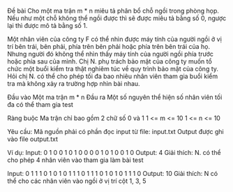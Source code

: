 Đề bài
Cho một ma trận m * n miêu tả phân bổ chỗ ngồi trong phòng họp. Nếu như một chỗ không thể ngồi được thì sẽ được miêu tả bằng số 0, ngược lại thì được mô tả bằng số 1.

Một nhân viên của công ty F có thể nhìn được máy tính của người ngồi ở vị trí bên trái, bên phải, phía trên bên phải hoặc phía trên bên trái của họ. Nhưng người đó không thể nhìn thấy máy tính của người ngồi phía trước hoặc phía sau của mình. Chị N. phụ trách bảo mật của công ty muốn tổ chức một buổi kiểm tra thật nghiêm túc về quy trình bảo mật của công ty. Hỏi chị N. có thể cho phép tối đa bao nhiêu nhân viên tham gia buổi kiểm tra mà không xảy ra trường hợp nhìn bài nhau.




Đầu vào
Một ma trận m * n
Đầu ra
Một số nguyên thể hiện số nhân viên tối đa có thể tham gia test

Ràng buộc
Ma trận chỉ bao gồm 2 chữ số 0 và 1
1 <= m <= 10
1 <= n <= 10

Yêu cầu:
Mã nguồn phải có phần đọc input từ file: input.txt
Output được ghi vào file output.txt

Ví dụ:
Input:
0 1 0 0 1 0
1 0 0 0 0 1
0 1 0 0 1 0
Output: 4
Giải thích: N. có thể cho phép 4 nhân viên vào tham gia làm bài test

Input:
0 1 1 1 0
1 0 1 0 1
1 1 0 1 1
1 0 1 0 1
0 1 1 1 0
Output: 10
Giải thích: N có thể cho các nhân viên vào ngồi ở vị trí cột 1, 3, 5


 

